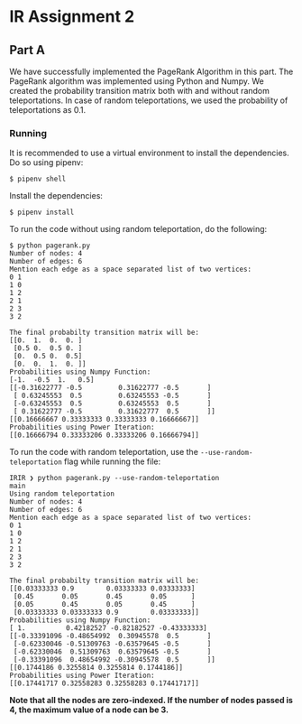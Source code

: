 # IR Assignment 2
## Part A
We have successfully implemented the PageRank Algorithm in this part. 
The PageRank algorithm was implemented using Python and Numpy. We created the probability transition matrix both with and without random teleportations. 
In case of random teleportations, we used the probability of teleportations as 0.1.


### Running
It is recommended to use a virtual environment to install the dependencies. Do so using pipenv:
```
$ pipenv shell
```
Install the dependencies:
```
$ pipenv install
```

To run the code without using random teleportation, do the following:
```
$ python pagerank.py
Number of nodes: 4
Number of edges: 6
Mention each edge as a space separated list of two vertices: 
0 1
1 0
1 2
2 1
2 3
3 2

The final probabilty transition matrix will be: 
[[0.  1.  0.  0. ]
 [0.5 0.  0.5 0. ]
 [0.  0.5 0.  0.5]
 [0.  0.  1.  0. ]]
Probabilities using Numpy Function: 
[-1.  -0.5  1.   0.5]
[[-0.31622777 -0.5         0.31622777 -0.5       ]
 [ 0.63245553  0.5         0.63245553 -0.5       ]
 [-0.63245553  0.5         0.63245553  0.5       ]
 [ 0.31622777 -0.5         0.31622777  0.5       ]]
[[0.16666667 0.33333333 0.33333333 0.16666667]]
Probabilities using Power Iteration: 
[[0.16666794 0.33333206 0.33333206 0.16666794]]
```

To run the code with random teleportation, use the `--use-random-teleportation` flag while running the file:
```
IRIR ❯ python pagerank.py --use-random-teleportation                                                                             main
Using random teleportation
Number of nodes: 4
Number of edges: 6
Mention each edge as a space separated list of two vertices: 
0 1
1 0
1 2
2 1
2 3
3 2

The final probabilty transition matrix will be: 
[[0.03333333 0.9        0.03333333 0.03333333]
 [0.45       0.05       0.45       0.05      ]
 [0.05       0.45       0.05       0.45      ]
 [0.03333333 0.03333333 0.9        0.03333333]]
Probabilities using Numpy Function: 
[ 1.          0.42182527 -0.82182527 -0.43333333]
[[-0.33391096 -0.48654992  0.30945578  0.5       ]
 [-0.62330046 -0.51309763 -0.63579645 -0.5       ]
 [-0.62330046  0.51309763  0.63579645 -0.5       ]
 [-0.33391096  0.48654992 -0.30945578  0.5       ]]
[[0.1744186 0.3255814 0.3255814 0.1744186]]
Probabilities using Power Iteration: 
[[0.17441717 0.32558283 0.32558283 0.17441717]]
```

**Note that all the nodes are zero-indexed. If the number of nodes passed is 4, the maximum value of a node can be 3.**